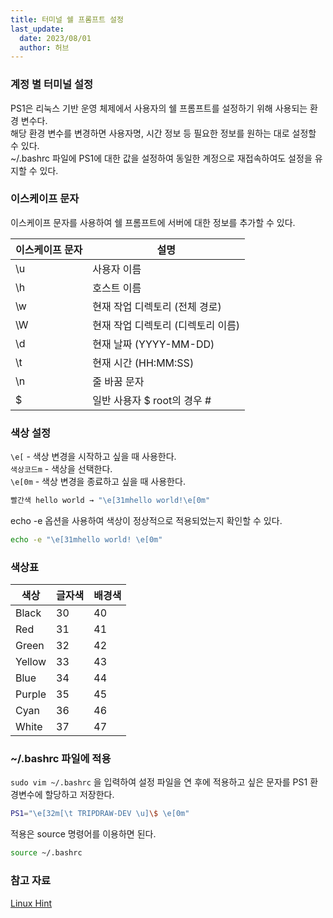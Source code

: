 ```yaml
---
title: 터미널 쉘 프롬프트 설정
last_update:
  date: 2023/08/01
  author: 허브
---
```


### 계정 별 터미널 설정

PS1은 리눅스 기반 운영 체제에서 사용자의 쉘 프롬프트를 설정하기 위해 사용되는 환경 변수다.  
해당 환경 변수를 변경하면 사용자명, 시간 정보 등 필요한 정보를 원하는 대로 설정할 수 있다.  
~/.bashrc 파일에 PS1에 대한 값을 설정하여 동일한 계정으로 재접속하여도 설정을 유지할 수 있다.  

### 이스케이프 문자

이스케이프 문자를 사용하여 쉘 프롬프트에 서버에 대한 정보를 추가할 수 있다.  

| 이스케이프 문자 | 설명 |
| --- | --- |
| \u | 사용자 이름 |
| \h | 호스트 이름 |
| \w | 현재 작업 디렉토리 (전체 경로) |
| \W | 현재 작업 디렉토리 (디렉토리 이름) |
| \d | 현재 날짜 (YYYY-MM-DD) |
| \t | 현재 시간 (HH:MM:SS) |
| \n | 줄 바꿈 문자 |
| \$ | 일반 사용자 $ root의 경우 # |

### 색상 설정

`\e[` - 색상 변경을 시작하고 싶을 때 사용한다.  
`색상코드m` - 색상을 선택한다.  
`\e[0m` - 색상 변경을 종료하고 싶을 때 사용한다.

```bash
빨간색 hello world → "\e[31mhello world!\e[0m"
```

echo -e 옵션을 사용하여 색상이 정상적으로 적용되었는지 확인할 수 있다.  

```bash
echo -e "\e[31mhello world! \e[0m"
```

### 색상표

| 색상 | 글자색 | 배경색 |
| --- | --- | --- |
| Black | 30 | 40 |
| Red | 31 | 41 |
| Green | 32 | 42 |
| Yellow | 33 | 43 |
| Blue | 34 | 44 |
| Purple | 35 | 45 |
| Cyan | 36 | 46 |
| White | 37 | 47 |

### ~/.bashrc 파일에 적용

`sudo vim ~/.bashrc` 을 입력하여 설정 파일을 연 후에 적용하고 싶은 문자를 PS1 환경변수에 할당하고 저장한다.  

```bash title="~/.bashrc"
PS1="\e[32m[\t TRIPDRAW-DEV \u]\$ \e[0m"
```

적용은 source 명령어를 이용하면 된다.  

```bash
source ~/.bashrc
```

### 참고 자료

[Linux Hint](https://linuxhint.com/bash-ps1-customization/)
